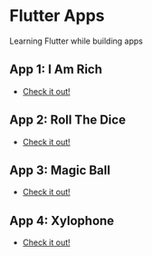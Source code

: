 # Flutter Apps
Learning Flutter while building apps

## App 1: I Am Rich

* [Check it out!](https://github.com/joaohenriquedossantos/I-Am-Rich-flutter-app)

## App 2: Roll The Dice

* [Check it out!](https://github.com/joaohenriquedossantos/Roll-dice-flutter-app)

## App 3: Magic Ball

* [Check it out!](https://github.com/joaohenriquedossantos/Magic-ball-flutter-app/blob/main/README.md)

## App 4: Xylophone

* [Check it out!](https://github.com/joaohenriquedossantos/Xylophone-flutter-app/blob/main/README.md)
